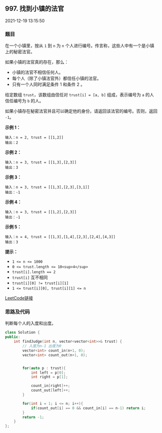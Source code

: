 ## 997. 找到小镇的法官

2021-12-19 13:15:50

### 题目

在一个小镇里，按从 ``1`` 到 ``n`` 为 ``n`` 个人进行编号。传言称，这些人中有一个是小镇上的秘密法官。

如果小镇的法官真的存在，那么：


- 小镇的法官不相信任何人。
- 每个人（除了小镇法官外）都信任小镇的法官。
- 只有一个人同时满足条件 1 和条件 2 。


给定数组 ``trust``，该数组由信任对 ``trust[i] = [a, b]`` 组成，表示编号为 ``a`` 的人信任编号为 ``b`` 的人。

如果小镇存在秘密法官并且可以确定他的身份，请返回该法官的编号。否则，返回 ``-1``。

 

**示例 1：**

```
输入：n = 2, trust = [[1,2]]
输出：2
```

**示例 2：**

```
输入：n = 3, trust = [[1,3],[2,3]]
输出：3
```

**示例 3：**

```
输入：n = 3, trust = [[1,3],[2,3],[3,1]]
输出：-1
```

**示例 4：**

```
输入：n = 3, trust = [[1,2],[2,3]]
输出：-1
```

**示例 5：**

```
输入：n = 4, trust = [[1,3],[1,4],[2,3],[2,4],[4,3]]
输出：3
```

 

**提示：**


- ``1 <= n <= 1000``
- ``0 <= trust.length <= 10<sup>4</sup>``
- ``trust[i].length == 2``
- ``trust[i]`` 互不相同
- ``trust[i][0] != trust[i][1]``
- ``1 <= trust[i][0], trust[i][1] <= n``



[LeetCode链接](https://leetcode-cn.com/problems/find-the-town-judge/)

### 思路及代码

判断每个人的入度和出度。

```cpp
class Solution {
public:
    int findJudge(int n, vector<vector<int>>& trust) {
        // 入度为n-1 出度为0
        vector<int> count_in(n+1, 0);
        vector<int> count_out(n+1, 0);


        for(auto p : trust){
            int left = p[0];
            int right = p[1];

            count_in[right]++;
            count_out[left]++;
        }

        for(int i = 1; i <= n; i++){
            if(count_out[i] == 0 && count_in[i] == n-1) return i;
        }
        return -1;
    }
};
```